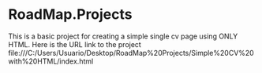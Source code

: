 # RoadMap.Projects

This is a basic project for creating a simple single cv page using ONLY HTML.
Here is the URL link to the project
file:///C:/Users/Usuario/Desktop/RoadMap%20Projects/Simple%20CV%20with%20HTML/index.html
